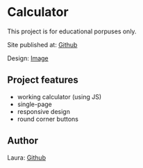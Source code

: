 # Calculator

This project is for educational porpuses only.

Site published at: [Github](https://janis0316.github.io/15-calculator/)

Design: [Image](https://i.pinimg.com/originals/b7/66/2e/b7662eb8fb5d4d4d3c8a18ca8de79d5d.png)

## Project features

-   working calculator (using JS)
-   single-page
-   responsive design
-   round corner buttons

## Author

Laura: [Github](https://github.com/janis0316)
